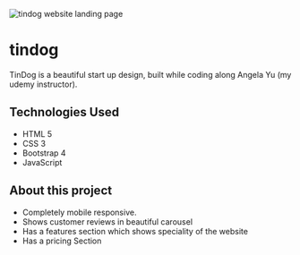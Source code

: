 ![tindog website landing page](https://ibb.co/cJmzqp6)

# tindog
TinDog is a beautiful start up design, built while coding along Angela Yu (my udemy instructor).  

## Technologies Used 

- HTML 5
- CSS 3
- Bootstrap 4
- JavaScript

## About this project

- Completely mobile responsive.
- Shows customer reviews in beautiful carousel
- Has a features section which shows speciality of the website 
- Has a pricing Section